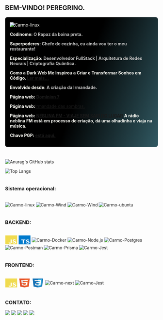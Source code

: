 ## BEM-VINDO! PEREGRINO.
<div style="background: linear-gradient(110deg, #000 50%, rgb(49, 89, 98) 100%); color: #f8f8f2; padding: 16px; border-radius: 8px; font-family: inherit; ">

<div>
<img align="center" alt="Carmo-linux" height="80" width="80" src="https://dominion7.netlify.app/assets/image/Copia.jpg"/>

</div>

<strong>Codinome: <span style="color: #bbb">O Rapaz da boina preta.</span></strong>

<strong>Superpoderes: <span style="color: #bbb">Chefe de cozinha, eu ainda vou ter o meu restaurante!</span></strong> 

<strong>Especialização: <span style="color: #bbb">Desenvolvedor FullStack | Arquitetura de Redes Neurais | Criptografia Quântica.</span></strong>

<strong>Como a Dark Web Me Inspirou a Criar e Transformar Sonhos em Código. <a href="https://dominion7.netlify.app/pages/recursos/palestra">Ler mais...</a></strong>

<strong>Envolvido desde: <span style="color: #bbb">A criação da Irmandade.</span></strong>  

<strong>Página web: <a href="https://dominion7.netlify.app/">Dominion 7</a></strong>

<strong>Página web:</strong><a href="https://dominion7.netlify.app/pages/arquivo/">Irmandade das sombras.</a>

<strong>Página web: <a href="https://radio-neblina.vercel.app/">NEBLINA FM - VIAJE SEM SAIR DO LUGAR</a></strong>
<strong>A rádio neblina FM está em processo de criação, dá uma olhadinha e viaja na música.</strong> 

<strong>Chave PGP: <a href="https://dominion7.netlify.app/pages/capangas/79%2032%20102%2097%20110%20116%2097%20115%20109%2097.html">está aqui.</a></strong>

</div>

#

![Anurag's GitHub stats](https://github-readme-stats.vercel.app/api?username=carmo-montana&show_icons=true&theme=transparent)

![Top Langs](https://github-readme-stats.vercel.app/api/top-langs/?username=carmo-montana&hide_progress=true)

#
### Sistema operacional:

<div style="display: inline_block"><br>
 <img align="center" alt="Carmo-linux" height="50" width="50" src="https://cdn.jsdelivr.net/gh/devicons/devicon@latest/icons/linux/linux-original.svg" 
 />
<img align="center" alt="Carmo-Wind" height="40" width="50" src="https://cdn.jsdelivr.net/gh/devicons/devicon@latest/icons/windows11/windows11-original.svg" 
/>
<img align="center" alt="Carmo-Wind" height="70" width="70" src="https://img.icons8.com/?size=100&id=qBWtR72kluCU&format=png&color=000000" 
/>
<img align="center" alt="Carmo-ubuntu" height="60" width="60" src="https://cdn.jsdelivr.net/gh/devicons/devicon@latest/icons/ubuntu/ubuntu-original.svg" />
</div>

#
### BACKEND:

<div style="display: inline_block"><br>
  <img align="center" alt="Carmo-Js" height="30" width="40" src="https://raw.githubusercontent.com/devicons/devicon/master/icons/javascript/javascript-plain.svg">
  <img align="center" alt="Carmo-Ts" height="30" width="40" src="https://raw.githubusercontent.com/devicons/devicon/master/icons/typescript/typescript-plain.svg">
  <img align="center" alt="Carmo-Docker" height= "50" width="60" src="https://cdn.jsdelivr.net/gh/devicons/devicon@latest/icons/docker/docker-original-wordmark.svg" />
 <img align="center" alt="Carmo-Node.js" height="50" width="60" src="https://cdn.jsdelivr.net/gh/devicons/devicon@latest/icons/nodejs/nodejs-original-wordmark.svg" />
  <img align="center" alt="Carmo-Postgres" height="50" width="60" src="https://cdn.jsdelivr.net/gh/devicons/devicon@latest/icons/postgresql/postgresql-original-wordmark.svg" 
  />
  <img align="center" alt="Carmo-Postman" height="40" width="50" src="https://cdn.jsdelivr.net/gh/devicons/devicon@latest/icons/postman/postman-original.svg" />
  <img align="center" alt="Carmo-Prisma" height="80" width="90" src="https://cdn.jsdelivr.net/gh/devicons/devicon@latest/icons/prisma/prisma-original-wordmark.svg" />
  <img align="center" alt="Carmo-Jest" height="40" width="50" src="https://cdn.jsdelivr.net/gh/devicons/devicon@latest/icons/jest/jest-plain.svg" />
</div>

#
### FRONTEND:

<div style="display: inline_block"><br>
  <img align="center" alt="Carmo-Js" height="30" width="40" src="https://raw.githubusercontent.com/devicons/devicon/master/icons/javascript/javascript-plain.svg">     
  <img align="center" alt="Carmo-HTML" height="30" width="40" src="https://raw.githubusercontent.com/devicons/devicon/master/icons/html5/html5-original.svg">
  <img align="center" alt="Carmo-CSS" height="30" width="40" src="https://raw.githubusercontent.com/devicons/devicon/master/icons/css3/css3-original.svg">
  <img align="center" alt="Carmo-next" height="40" width="40" src="https://cdn.jsdelivr.net/gh/devicons/devicon@latest/icons/nextjs/nextjs-original.svg" />
  <img align="center" alt="Carmo-Jest" height="40" width="40" src="https://cdn.jsdelivr.net/gh/devicons/devicon@latest/icons/jest/jest-plain.svg" />
</div>

#

### CONTATO:

<div> 
  <a href="https://www.instagram.com/carmdepp22/" target="_blank"><img src="https://img.shields.io/badge/-Instagram-%23E4405F?style=for-the-badge&logo=instagram&logoColor=white" target="_blank"></a>
 <a href="https://discord.gg/wagxzStdcR" target="_blank"><img src="https://img.shields.io/badge/Discord-7289DA?style=for-the-badge&logo=discord&logoColor=white" target="_blank"></a> 
  <a href = "mailto:carmodepp@gmail.com"><img src="https://img.shields.io/badge/-Gmail-%23333?style=for-the-badge&logo=gmail&logoColor=white" target="_blank"></a>
  <a href="https://www.linkedin.com/in/pedro-oliveira-736b222a4/" target="_blank"><img src="https://img.shields.io/badge/-LinkedIn-%230077B5?style=for-the-badge&logo=linkedin&logoColor=white" target="_blank"></a> 
  <a href="https://www.facebook.com/Carmomontana" target="_blank"></a><img src="https://img.shields.io/badge/Facebook-1877F2?style=for-the-badge&logo=facebook&logoColor=white" target="_blank">
</div>

#

